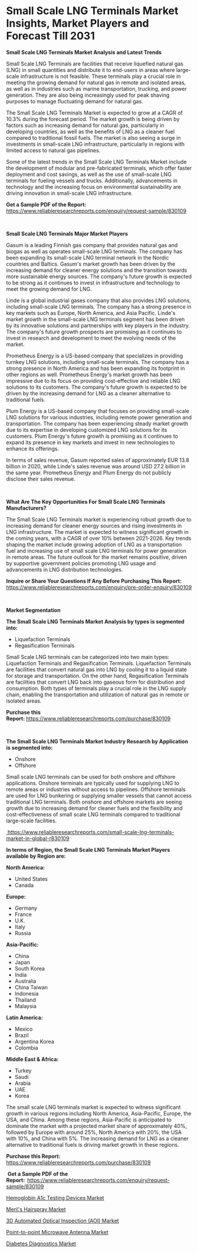 <p><h1>Small Scale LNG Terminals Market Insights, Market Players and Forecast Till 2031</h1></p><p><strong>Small Scale LNG Terminals Market Analysis and Latest Trends</strong></p>
<p><p>Small Scale LNG Terminals are facilities that receive liquefied natural gas (LNG) in small quantities and distribute it to end-users in areas where large-scale infrastructure is not feasible. These terminals play a crucial role in meeting the growing demand for natural gas in remote and isolated areas, as well as in industries such as marine transportation, trucking, and power generation. They are also being increasingly used for peak shaving purposes to manage fluctuating demand for natural gas.</p><p>The Small Scale LNG Terminals Market is expected to grow at a CAGR of 10.3% during the forecast period. The market growth is being driven by factors such as increasing demand for natural gas, particularly in developing countries, as well as the benefits of LNG as a cleaner fuel compared to traditional fossil fuels. The market is also seeing a surge in investments in small-scale LNG infrastructure, particularly in regions with limited access to natural gas pipelines.</p><p>Some of the latest trends in the Small Scale LNG Terminals Market include the development of modular and pre-fabricated terminals, which offer faster deployment and cost savings, as well as the use of small-scale LNG terminals for fueling vessels and trucks. Additionally, advancements in technology and the increasing focus on environmental sustainability are driving innovation in small-scale LNG infrastructure.</p></p>
<p><strong>Get a Sample PDF of the Report:&nbsp;</strong> <a href="https://www.reliableresearchreports.com/enquiry/request-sample/830109">https://www.reliableresearchreports.com/enquiry/request-sample/830109</a></p>
<p>&nbsp;</p>
<p><strong>Small Scale LNG Terminals Major Market Players</strong></p>
<p><p>Gasum is a leading Finnish gas company that provides natural gas and biogas as well as operates small-scale LNG terminals. The company has been expanding its small-scale LNG terminal network in the Nordic countries and Baltics. Gasum's market growth has been driven by the increasing demand for cleaner energy solutions and the transition towards more sustainable energy sources. The company's future growth is expected to be strong as it continues to invest in infrastructure and technology to meet the growing demand for LNG.</p><p>Linde is a global industrial gases company that also provides LNG solutions, including small-scale LNG terminals. The company has a strong presence in key markets such as Europe, North America, and Asia Pacific. Linde's market growth in the small-scale LNG terminals segment has been driven by its innovative solutions and partnerships with key players in the industry. The company's future growth prospects are promising as it continues to invest in research and development to meet the evolving needs of the market.</p><p>Prometheus Energy is a US-based company that specializes in providing turnkey LNG solutions, including small-scale terminals. The company has a strong presence in North America and has been expanding its footprint in other regions as well. Prometheus Energy's market growth has been impressive due to its focus on providing cost-effective and reliable LNG solutions to its customers. The company's future growth is expected to be driven by the increasing demand for LNG as a cleaner alternative to traditional fuels.</p><p>Plum Energy is a US-based company that focuses on providing small-scale LNG solutions for various industries, including remote power generation and transportation. The company has been experiencing steady market growth due to its expertise in developing customized LNG solutions for its customers. Plum Energy's future growth is promising as it continues to expand its presence in key markets and invest in new technologies to enhance its offerings.</p><p>In terms of sales revenue, Gasum reported sales of approximately EUR 13.8 billion in 2020, while Linde's sales revenue was around USD 27.2 billion in the same year. Prometheus Energy and Plum Energy do not publicly disclose their sales revenue.</p></p>
<p>&nbsp;</p>
<p><strong>What Are The Key Opportunities For Small Scale LNG Terminals Manufacturers?</strong></p>
<p><p>The Small Scale LNG Terminals market is experiencing robust growth due to increasing demand for cleaner energy sources and rising investments in LNG infrastructure. The market is expected to witness significant growth in the coming years, with a CAGR of over 10% between 2021-2026. Key trends shaping the market include growing adoption of LNG as a transportation fuel and increasing use of small scale LNG terminals for power generation in remote areas. The future outlook for the market remains positive, driven by supportive government policies promoting LNG usage and advancements in LNG distribution technologies.</p></p>
<p><strong>Inquire or Share Your Questions If Any Before Purchasing This Report:</strong> <a href="https://www.reliableresearchreports.com/enquiry/pre-order-enquiry/830109">https://www.reliableresearchreports.com/enquiry/pre-order-enquiry/830109</a></p>
<p>&nbsp;</p>
<p><strong>Market Segmentation</strong></p>
<p><strong>The Small Scale LNG Terminals Market Analysis by types is segmented into:</strong></p>
<p><ul><li>Liquefaction Terminals</li><li>Regasification Terminals</li></ul></p>
<p><p>Small Scale LNG terminals can be categorized into two main types: Liquefaction Terminals and Regasification Terminals. Liquefaction Terminals are facilities that convert natural gas into LNG by cooling it to a liquid state for storage and transportation. On the other hand, Regasification Terminals are facilities that convert LNG back into gaseous form for distribution and consumption. Both types of terminals play a crucial role in the LNG supply chain, enabling the transportation and utilization of natural gas in remote or isolated areas.</p></p>
<p><strong>Purchase this Report:&nbsp;</strong><a href="https://www.reliableresearchreports.com/purchase/830109">https://www.reliableresearchreports.com/purchase/830109</a></p>
<p>&nbsp;</p>
<p><strong>The Small Scale LNG Terminals Market Industry Research by Application is segmented into:</strong></p>
<p><ul><li>Onshore</li><li>Offshore</li></ul></p>
<p><p>Small scale LNG terminals can be used for both onshore and offshore applications. Onshore terminals are typically used for supplying LNG to remote areas or industries without access to pipelines. Offshore terminals are used for LNG bunkering or supplying smaller vessels that cannot access traditional LNG terminals. Both onshore and offshore markets are seeing growth due to increasing demand for cleaner fuels and the flexibility and cost-effectiveness of small scale LNG terminals compared to traditional large-scale facilities.</p></p>
<p><a href="https://www.reliableresearchreports.com/small-scale-lng-terminals-market-in-global-r830109">&nbsp;https://www.reliableresearchreports.com/small-scale-lng-terminals-market-in-global-r830109</a></p>
<p><strong>In terms of Region, the Small Scale LNG Terminals Market Players available by Region are:</strong></p>
<p>
    <p> <strong> North America: </strong>
        <ul>
            <li>United States</li>
            <li>Canada</li>
        </ul>
        </p> 
    <p> <strong> Europe: </strong>
        <ul>
            <li>Germany</li>
            <li>France</li>
            <li>U.K.</li>
            <li>Italy</li>
            <li>Russia</li>
        </ul>
        </p> 
    <p> <strong> Asia-Pacific: </strong>
        <ul>
            <li>China</li>
            <li>Japan</li>
            <li>South Korea</li>
            <li>India</li>
            <li>Australia</li>
            <li>China Taiwan</li>
            <li>Indonesia</li>
            <li>Thailand</li>
            <li>Malaysia</li>
        </ul>
        </p> 
    <p> <strong> Latin America: </strong>
        <ul>
            <li>Mexico</li>
            <li>Brazil</li>
            <li>Argentina Korea</li>
            <li>Colombia</li>
        </ul>
        </p> 
    <p> <strong> Middle East & Africa: </strong>
        <ul>
            <li>Turkey</li>
            <li>Saudi</li>
            <li>Arabia</li>
            <li>UAE</li>
            <li>Korea</li>
        </ul>
    </p>
    </p>
<p><p>The small scale LNG terminals market is expected to witness significant growth in various regions including North America, Asia-Pacific, Europe, the USA, and China. Among these regions, Asia-Pacific is anticipated to dominate the market with a projected market share of approximately 40%, followed by Europe with around 25%, North America with 20%, the USA with 10%, and China with 5%. The increasing demand for LNG as a cleaner alternative to traditional fuels is driving market growth in these regions.</p></p>
<p><strong>Purchase this Report: </strong><a href="https://www.reliableresearchreports.com/purchase/830109">https://www.reliableresearchreports.com/purchase/830109</a></p>
<p>&nbsp;<strong>Get a Sample PDF of the Report:&nbsp;&nbsp;</strong><a href="https://www.reliableresearchreports.com/enquiry/request-sample/830109">https://www.reliableresearchreports.com/enquiry/request-sample/830109</a></p>
<p><strong></strong></p>
<p><p><a href="https://www.linkedin.com/pulse/hemoglobin-a1c-testing-devices-market-share-analysis-growth-oxtif">Hemoglobin A1c Testing Devices Market</a></p><p><a href="https://issuu.com/reportprime-2/docs/mens-hairspray-market-size-2030.ppt_65b85b07cc2f35">Men\'s Hairspray Market</a></p><p><a href="https://github.com/lianapter60/Market-Research-Report-List-1/blob/main/3d-automated-optical-inspection-aoi-market.md">3D Automated Optical Inspection (AOI) Market</a></p><p><a href="https://github.com/seamusocallaghan/Market-Research-Report-List-1/blob/main/point-to-point-microwave-antenna-market.md">Point-to-point Microwave Antenna Market</a></p><p><a href="https://www.linkedin.com/pulse/diabetes-diagnostics-market-ndash-industry-trends-forecast-period-dfjnf">Diabetes Diagnostics Market</a></p></p>